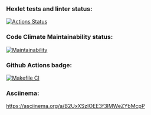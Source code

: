 ### Hexlet tests and linter status:
[![Actions Status](https://github.com/thundersnail/backend-project-lvl1/workflows/hexlet-check/badge.svg)](https://github.com/thundersnail/backend-project-lvl1/actions)

### Code Climate Maintainability status:
[![Maintainability](https://api.codeclimate.com/v1/badges/a99a88d28ad37a79dbf6/maintainability)](https://codeclimate.com/github/codeclimate/codeclimate/maintainability)

### Github Actions badge:
[![Makefile CI](https://github.com/thundersnail/backend-project-lvl1/actions/workflows/makefile.yml/badge.svg)](https://github.com/thundersnail/backend-project-lvl1/actions/workflows/makefile.yml)

### Asciinema:
https://asciinema.org/a/B2UxXSzIOEE3f3lMWeZYbMcpP
